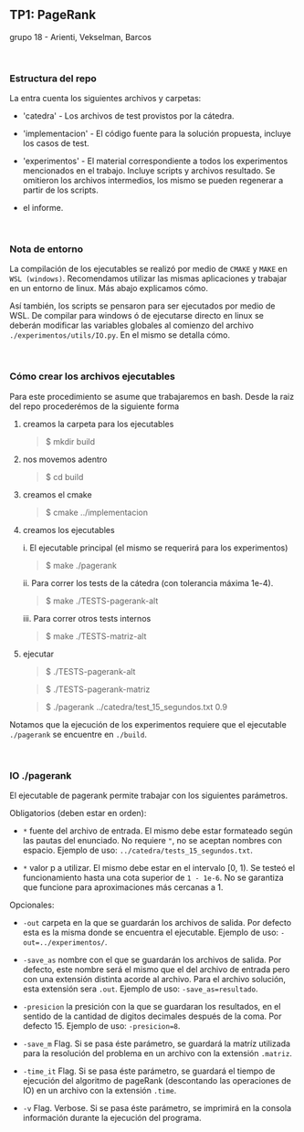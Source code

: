 ## TP1: PageRank	

grupo 18 - Arienti, Vekselman, Barcos


<br>

### Estructura del repo

La entra cuenta los siguientes archivos y carpetas:

- 'catedra' - Los archivos de test provistos por la cátedra.

- 'implementacion' - El código fuente para la solución propuesta, incluye los casos de test.

- 'experimentos' - El material correspondiente a todos los experimentos mencionados en el trabajo. Incluye scripts y archivos resultado. Se omitieron los archivos intermedios, los mismo se pueden regenerar a partir de los scripts.

- el informe.



<br>

### Nota de entorno

La compilación de los ejecutables se realizó por medio de `CMAKE` y `MAKE` en `WSL (windows)`. Recomendamos utilizar las mismas aplicaciones y trabajar en un entorno de linux. Más abajo explicamos cómo. 

Así también, los scripts se pensaron para ser ejecutados por medio de WSL. De compilar para windows ó de ejecutarse directo en linux se deberán modificar las variables globales al comienzo del archivo `./experimentos/utils/IO.py`. En el mismo se detalla cómo. 



<br>

### Cómo crear los archivos ejecutables

Para este procedimiento se asume que trabajaremos en bash. Desde la raiz del repo procederémos de la siguiente forma

1. creamos la carpeta para los ejecutables
    > $ mkdir build
    
2. nos movemos adentro
    > $ cd build

3. creamos el cmake
    > $ cmake ../implementacion

4. creamos los ejecutables
    
    i. El ejecutable principal (el mismo se requerirá para los experimentos)
    > $ make ./pagerank 

    ii. Para correr los tests de la cátedra (con tolerancia máxima 1e-4).
    > $ make ./TESTS-pagerank-alt 

    iii. Para correr otros tests internos
    > $ make ./TESTS-matriz-alt

5. ejecutar

    > $ ./TESTS-pagerank-alt

    > $ ./TESTS-pagerank-matriz

    > $ ./pagerank ../catedra/test_15_segundos.txt 0.9

Notamos que la ejecución de los experimentos requiere que el ejecutable `./pagerank` se encuentre en `./build`.


<br>

### IO ./pagerank

El ejecutable de pagerank permite trabajar con los siguientes parámetros.


Obligatorios (deben estar en orden):

- `*` fuente del archivo de entrada. El mismo debe estar formateado según las pautas del enunciado. No requiere `"`, no se aceptan nombres con espacio. Ejemplo de uso: `../catedra/tests_15_segundos.txt`.

- `*` valor p a utilizar. El mismo debe estar en el intervalo [0, 1). Se testeó el funcionamiento hasta una cota superior de `1 - 1e-6`. No se garantiza que funcione para aproximaciones más cercanas a 1.


Opcionales:

- `-out` carpeta en la que se guardarán los archivos de salida. Por defecto esta es la misma donde se encuentra el ejecutable. Ejemplo de uso: `-out=../experimentos/`.

- `-save_as` nombre con el que se guardarán los archivos de salida. Por defecto, este nombre será el mismo que el del archivo de entrada pero con una extensión distinta acorde al archivo. Para el archivo solución, esta extensión sera `.out`. Ejemplo de uso: `-save_as=resultado`. 

- `-presicion` la presición con la que se guardaran los resultados, en el sentido de la cantidad de digitos decimales después de la coma. Por defecto 15. Ejemplo de uso: `-presicion=8`.

- `-save_m` Flag. Si se pasa éste parámetro, se guardará la matríz utilizada para la resolución del problema en un archivo con la extensión `.matriz`.

- `-time_it` Flag. Si se pasa éste parámetro, se guardará el tiempo de ejecución del algoritmo de pageRank (descontando las operaciones de IO) en un archivo con la extensión `.time`.

- `-v` Flag. Verbose. Si se pasa éste parámetro, se imprimirá en la consola información durante la ejecución del programa.